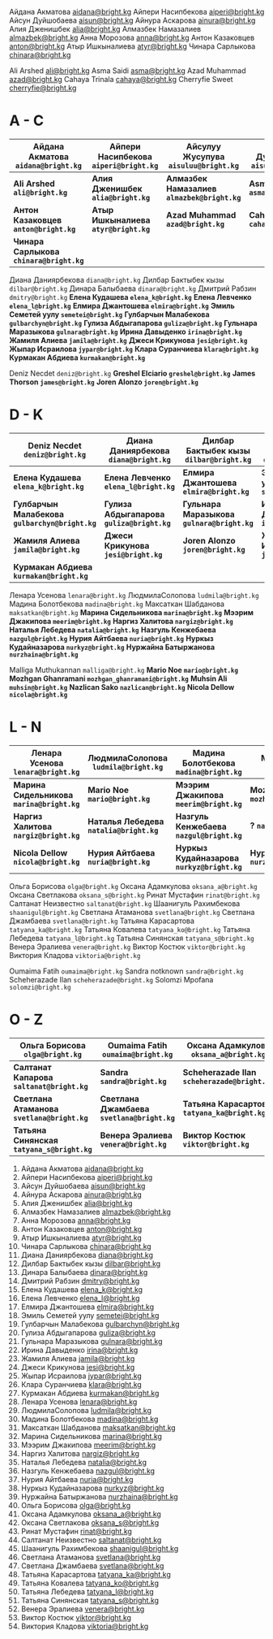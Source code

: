 Айдана Акматова aidana@bright.kg
Айпери Насипбекова aiperi@bright.kg
Айсун Дуйшобаева aisun@bright.kg
Айнура Аскарова ainura@bright.kg
Алия Дженишбек alia@bright.kg
Алмазбек Намазалиев almazbek@bright.kg
Анна Морозова anna@bright.kg
Антон Казаковцев anton@bright.kg
Атыр Ишкыналиева atyr@bright.kg
Чинара Сарлыкова chinara@bright.kg

Ali Arshed ali@bright.kg
Asma Saidi asma@bright.kg
Azad Muhammad azad@bright.kg
Cahaya Trinala cahaya@bright.kg
Cherryfie Sweet cherryfie@bright.kg
# A - C

| Айдана Акматова `aidana@bright.kg`       | Айпери Насипбекова `aiperi@bright.kg` | Айсулуу Жусупува `aisuluu@bright.kg`         | Айсун Дуйшобаева `aisun@bright.kg`    | Айнура Аскарова `ainura@bright.kg`        |
| ---------------------------------------- | ------------------------------------- | -------------------------------------------- | ------------------------------------- | ----------------------------------------- |
| **Ali Arshed `ali@bright.kg`**           | **Алия Дженишбек `alia@bright.kg`**   | **Алмазбек Намазалиев `almazbek@bright.kg`** | **Asma Saidi `asma@bright.kg`**       | **Анна Морозова `anna@bright.kg`**        |
| **Антон Казаковцев `anton@bright.kg`**   | **Атыр Ишкыналиева `atyr@bright.kg`** | **Azad Muhammad `azad@bright.kg`**           | **Cahaya Trinala `cahaya@bright.kg`** | **Cherryfie Sweet `cherryfie@bright.kg`** |
| **Чинара Сарлыкова `chinara@bright.kg`** |                                       |                                              |                                       |                                           |

Диана Даниярбекова `diana@bright.kg`
Дилбар Бактыбек кызы `dilbar@bright.kg`
Динара Балыбаева `dinara@bright.kg`
Дмитрий Рабзин `dmitry@bright.kg`
**Елена Кудашева `elena_k@bright.kg`**
**Елена Левченко `elena_l@bright.kg`**
**Елмира Джантошева `elmira@bright.kg`**
**Эмиль Семетей уулу `semetei@bright.kg`**
**Гулбарчын Малабекова `gulbarchyn@bright.kg`**
**Гулиза Абдыгапарова `guliza@bright.kg`**
**Гульнара Маразыкова `gulnara@bright.kg`**
**Ирина Давыденко `irina@bright.kg`**
**Жамиля  Алиева `jamila@bright.kg`**
**Джеси Крикунова `jesi@bright.kg`**
**Жыпар Исраилова `jypar@bright.kg`**
**Клара Суранчиева `klara@bright.kg`**
**Курмакан Абдиева `kurmakan@bright.kg`**

Deniz Necdet `deniz@bright.kg`
**Greshel Elciario `greshel@bright.kg`**
**James Thorson `james@bright.kg`**
**Joren Alonzo `joren@bright.kg`**

# D - K

| Deniz Necdet `deniz@bright.kg`                  | Диана Даниярбекова `diana@bright.kg`        | Дилбар Бактыбек кызы `dilbar@bright.kg`     | Динара Балыбаева `dinara@bright.kg`        | Дмитрий Рабзин <br>`dmitry@bright.kg`      |
| ----------------------------------------------- | ------------------------------------------- | ------------------------------------------- | ------------------------------------------ | ------------------------------------------ |
| **Елена Кудашева `elena_k@bright.kg`**          | **Елена Левченко `elena_l@bright.kg`**      | **Елмира Джантошева `elmira@bright.kg`**    | **Эмиль Семетей уулу `semetei@bright.kg`** | **Greshel Elciario `greshel@bright.kg`**   |
| **Гулбарчын Малабекова `gulbarchyn@bright.kg`** | **Гулиза Абдыгапарова  `guliza@bright.kg`** | **Гульнара Маразыкова `gulnara@bright.kg`** | **Ирина Давыденко `irina@bright.kg`**      | **James Thorson `james@bright.kg`**        |
| **Жамиля  Алиева <br>`jamila@bright.kg`**       | **Джеси Крикунова `jesi@bright.kg`**        | **Joren Alonzo `joren@bright.kg`**          | **Жыпар Исраилова `jypar@bright.kg`**      | **Клара Суранчиева `klara@bright.kg`**<br> |
| **Курмакан Абдиева `kurmakan@bright.kg`**<br>   |                                             |                                             |                                            |                                            |

Ленара Усенова `lenara@bright.kg`
ЛюдмилаСолопова `ludmila@bright.kg`
Мадина Болотбекова `madina@bright.kg`
Максаткан Шабданова `maksatkan@bright.kg`
**Марина Сидельникова `marina@bright.kg`**
**Мээрим Джакипова `meerim@bright.kg`**
**Наргиз Халитова `nargiz@bright.kg`**
**Наталья Лебедева `natalia@bright.kg`**
**Назгуль Кенжебаева `nazgul@bright.kg`**
**Нурия Айтбаева `nuria@bright.kg`**
**Нуркыз Кудайназарова `nurkyz@bright.kg`**
**Нуржайна Батыржанова `nurzhaina@bright.kg`**

Malliga Muthukannan `malliga@bright.kg`
**Mario Noe `mario@bright.kg`**
**Mozhgan Ghanramani `mozhgan_ghanramani@bright.kg`**
**Muhsin Ali `muhsin@bright.kg`**
**Nazlican Sako `nazlican@bright.kg`**
**Nicola Dellow `nicola@bright.kg`**
# L - N

| Ленара Усенова `lenara@bright.kg`          | ЛюдмилаСолопова `ludmila@bright.kg`      | Мадина Болотбекова `madina@bright.kg`       | Максаткан Шабданова `maksatkan@bright.kg`             | Malliga Muthukannan `malliga@bright.kg` |
| ------------------------------------------ | ---------------------------------------- | ------------------------------------------- | ----------------------------------------------------- | --------------------------------------- |
| **Марина Сидельникова `marina@bright.kg`** | **Mario Noe `mario@bright.kg`**          | **Мээрим Джакипова `meerim@bright.kg`**     | **Mozhgan Ghanramani `mozhgan_ghanramani@bright.kg`** | **Muhsin Ali `muhsin@bright.kg`**       |
| **Наргиз Халитова `nargiz@bright.kg`<br>** | **Наталья Лебедева `natalia@bright.kg`** | **Назгуль Кенжебаева `nazgul@bright.kg`**   | **? `nazgul@bright.kg`**                              | **Nazlican Sako `nazlican@bright.kg`**  |
| **Nicola Dellow `nicola@bright.kg`**       | **Нурия Айтбаева `nuria@bright.kg`**     | **Нуркыз Кудайназарова `nurkyz@bright.kg`** | **Нуржайна Батыржанова `nurzhaina@bright.kg`**        |                                         |

Ольга Борисова `olga@bright.kg`
Оксана Адамкулова `oksana_a@bright.kg`
Оксана Светлакова `oksana_s@bright.kg`
Ринат Мустафин `rinat@bright.kg`
Салтанат Неизвестно `saltanat@bright.kg`
Шаанигуль Рахимбекова `shaanigul@bright.kg`
Светлана Атаманова `svetlana@bright.kg`
Светлана Джамбаева `svetlana@bright.kg`
Татьяна Карасартова `tatyana_ka@bright.kg`
Татьяна Ковалева `tatyana_ko@bright.kg`
Татьяна Лебедева `tatyana_l@bright.kg`
Татьяна Синянская `tatyana_s@bright.kg`
Венера Эралиева `venera@bright.kg`
Виктор Костюк `viktor@bright.kg`
Виктория Кладова `viktoria@bright.kg`

Oumaima Fatih  `oumaima@bright.kg`
Sandra notknown `sandra@bright.kg`
Scheherazade Ilan `scheherazade@bright.kg`
Solomzi Mpofana `solomzi@bright.kg`

# O - Z

| Ольга Борисова `olga@bright.kg`             | Oumaima Fatih  `oumaima@bright.kg`          | Оксана Адамкулова `oksana_a@bright.kg`         | Оксана Светлакова `oksana_s@bright.kg`<br>      | Ринат Мустафин `rinat@bright.kg`           |
| ------------------------------------------- | ------------------------------------------- | ---------------------------------------------- | ----------------------------------------------- | ------------------------------------------ |
| **Салтанат Капарова `saltanat@bright.kg`**  | **Sandra `sandra@bright.kg`**               | **Scheherazade Ilan `scheherazade@bright.kg`** | **Шаанигуль Рахимбекова `shaanigul@bright.kg`** | **Solomzi Mpofana `solomzi@bright.kg`**    |
| **Светлана Атаманова `svetlana@bright.kg`** | **Светлана Джамбаева `svetlana@bright.kg`** | **Татьяна Карасартова `tatyana_ka@bright.kg`** | **Татьяна Ковалева `tatyana_ko@bright.kg`**     | **Татьяна Лебедева `tatyana_l@bright.kg`** |
| **Татьяна Синянская `tatyana_s@bright.kg`** | **Венера Эралиева `venera@bright.kg`**      | **Виктор Костюк `viktor@bright.kg`**           | **Виктория Кладова `viktoria@bright.kg`**       | **?`viktoria@bright.kg`**                  |

1. Айдана Акматова aidana@bright.kg
2. Айпери Насипбекова aiperi@bright.kg
3. Айсун Дуйшобаева aisun@bright.kg
4. Айнура Аскарова ainura@bright.kg
5. Алия Дженишбек alia@bright.kg
6. Алмазбек Намазалиев almazbek@bright.kg
7. Анна Морозова anna@bright.kg
8. Антон Казаковцев anton@bright.kg
9. Атыр Ишкыналиева atyr@bright.kg
10. Чинара Сарлыкова chinara@bright.kg
11. Диана Даниярбекова diana@bright.kg
12. Дилбар Бактыбек кызы dilbar@bright.kg
13. Динара Балыбаева dinara@bright.kg
14. Дмитрий Рабзин dmitry@bright.kg
15. Елена Кудашева elena_k@bright.kg
16. Елена Левченко elena_l@bright.kg
17. Елмира Джантошева elmira@bright.kg
18. Эмиль Семетей уулу semetei@bright.kg
19. Гулбарчын Малабекова gulbarchyn@bright.kg
20. Гулиза Абдыгапарова guliza@bright.kg
21. Гульнара Маразыкова gulnara@bright.kg
22. Ирина Давыденко irina@bright.kg
23. Жамиля  Алиева jamila@bright.kg
24. Джеси Крикунова jesi@bright.kg
25. Жыпар Исраилова jypar@bright.kg
26. Клара Суранчиева klara@bright.kg
27. Курмакан Абдиева kurmakan@bright.kg
28. Ленара Усенова lenara@bright.kg
29. ЛюдмилаСолопова ludmila@bright.kg
30. Мадина Болотбекова madina@bright.kg
31. Максаткан Шабданова maksatkan@bright.kg
32. Марина Сидельникова marina@bright.kg
33. Мээрим Джакипова meerim@bright.kg
34. Наргиз Халитова nargiz@bright.kg
35. Наталья Лебедева natalia@bright.kg
36. Назгуль Кенжебаева nazgul@bright.kg
37. Нурия Айтбаева nuria@bright.kg
38. Нуркыз Кудайназарова nurkyz@bright.kg
39. Нуржайна Батыржанова nurzhaina@bright.kg
40. Ольга Борисова olga@bright.kg
41. Оксана Адамкулова oksana_a@bright.kg
42. Оксана Светлакова oksana_s@bright.kg
43. Ринат Мустафин rinat@bright.kg
44. Салтанат Неизвестно saltanat@bright.kg
45. Шаанигуль Рахимбекова shaanigul@bright.kg
46. Светлана Атаманова svetlana@bright.kg
47. Светлана Джамбаева svetlana@bright.kg
48. Татьяна Карасартова tatyana_ka@bright.kg
49. Татьяна Ковалева tatyana_ko@bright.kg
50. Татьяна Лебедева tatyana_l@bright.kg
51. Татьяна Синянская tatyana_s@bright.kg
52. Венера Эралиева venera@bright.kg
53. Виктор Костюк viktor@bright.kg
54. Виктория Кладова viktoria@bright.kg













